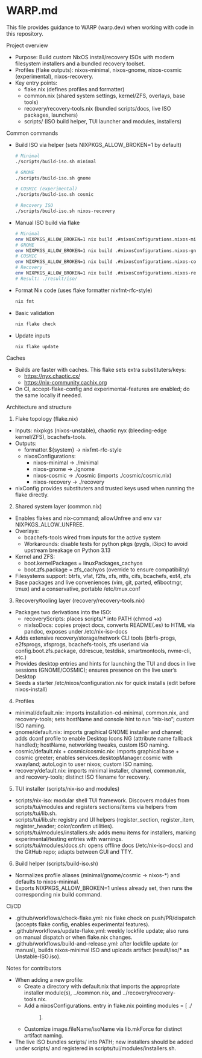 <!--
Author: Don Williams (aka ddubs)
Created: 2025-09-10
Project: https://github.com/dwilliam62/nix-iso
-->

# WARP.md

This file provides guidance to WARP (warp.dev) when working with code in this repository.

Project overview
- Purpose: Build custom NixOS install/recovery ISOs with modern filesystem installers and a bundled recovery toolset.
- Profiles (flake outputs): nixos-minimal, nixos-gnome, nixos-cosmic (experimental), nixos-recovery.
- Key entry points:
  - flake.nix (defines profiles and formatter)
  - common.nix (shared system settings, kernel/ZFS, overlays, base tools)
  - recovery/recovery-tools.nix (bundled scripts/docs, live ISO packages, launchers)
  - scripts/ (ISO build helper, TUI launcher and modules, installers)

Common commands
- Build ISO via helper (sets NIXPKGS_ALLOW_BROKEN=1 by default)
  ```bash path=null start=null
  # Minimal
  ./scripts/build-iso.sh minimal

  # GNOME
  ./scripts/build-iso.sh gnome

  # COSMIC (experimental)
  ./scripts/build-iso.sh cosmic

  # Recovery ISO
  ./scripts/build-iso.sh nixos-recovery
  ```
- Manual ISO build via flake
  ```bash path=null start=null
  # Minimal
  env NIXPKGS_ALLOW_BROKEN=1 nix build .#nixosConfigurations.nixos-minimal.config.system.build.isoImage --impure
  # GNOME
  env NIXPKGS_ALLOW_BROKEN=1 nix build .#nixosConfigurations.nixos-gnome.config.system.build.isoImage --impure
  # COSMIC
  env NIXPKGS_ALLOW_BROKEN=1 nix build .#nixosConfigurations.nixos-cosmic.config.system.build.isoImage --impure
  # Recovery
  env NIXPKGS_ALLOW_BROKEN=1 nix build .#nixosConfigurations.nixos-recovery.config.system.build.isoImage --impure
  # Result: ./result/iso/
  ```
- Format Nix code (uses flake formatter nixfmt-rfc-style)
  ```bash path=null start=null
  nix fmt
  ```
- Basic validation
  ```bash path=null start=null
  nix flake check
  ```
- Update inputs
  ```bash path=null start=null
  nix flake update
  ```

Caches
- Builds are faster with caches. This flake sets extra substituters/keys:
  - https://nyx.chaotic.cx/
  - https://nix-community.cachix.org
- On CI, accept-flake-config and experimental-features are enabled; do the same locally if needed.

Architecture and structure
1) Flake topology (flake.nix)
- Inputs: nixpkgs (nixos-unstable), chaotic nyx (bleeding-edge kernel/ZFS), bcachefs-tools.
- Outputs:
  - formatter.${system} → nixfmt-rfc-style
  - nixosConfigurations:
    - nixos-minimal → ./minimal
    - nixos-gnome → ./gnome
    - nixos-cosmic → ./cosmic (imports ./cosmic/cosmic.nix)
    - nixos-recovery → ./recovery
- nixConfig provides substituters and trusted keys used when running the flake directly.

2) Shared system layer (common.nix)
- Enables flakes and nix-command; allowUnfree and env var NIXPKGS_ALLOW_UNFREE.
- Overlays:
  - bcachefs-tools wired from inputs for the active system
  - Workarounds: disable tests for python pkgs (pygls, i3ipc) to avoid upstream breakage on Python 3.13
- Kernel and ZFS:
  - boot.kernelPackages = linuxPackages_cachyos
  - boot.zfs.package = zfs_cachyos (override to ensure compatibility)
- Filesystems support: btrfs, vfat, f2fs, xfs, ntfs, cifs, bcachefs, ext4, zfs
- Base packages and live conveniences (vim, git, parted, efibootmgr, tmux) and a conservative, portable /etc/tmux.conf

3) Recovery/tooling layer (recovery/recovery-tools.nix)
- Packages two derivations into the ISO:
  - recoveryScripts: places scripts/* into PATH (chmod +x)
  - nixIsoDocs: copies project docs, converts README(.es) to HTML via pandoc, exposes under /etc/nix-iso-docs
- Adds extensive recovery/storage/network CLI tools (btrfs-progs, e2fsprogs, xfsprogs, bcachefs-tools, zfs userland via config.boot.zfs.package, ddrescue, testdisk, smartmontools, nvme-cli, etc.)
- Provides desktop entries and hints for launching the TUI and docs in live sessions (GNOME/COSMIC); ensures presence on the live user’s Desktop
- Seeds a starter /etc/nixos/configuration.nix for quick installs (edit before nixos-install)

4) Profiles
- minimal/default.nix: imports installation-cd-minimal, common.nix, and recovery-tools; sets hostName and console hint to run “nix-iso”; custom ISO naming.
- gnome/default.nix: imports graphical GNOME installer and channel; adds dconf profile to enable Desktop Icons NG (attribute name fallback handled); hostName, networking tweaks, custom ISO naming.
- cosmic/default.nix + cosmic/cosmic.nix: imports graphical base + cosmic greeter; enables services.desktopManager.cosmic with xwayland; autoLogin to user nixos; custom ISO naming.
- recovery/default.nix: imports minimal installer, channel, common.nix, and recovery-tools; distinct ISO filename for recovery.

5) TUI installer (scripts/nix-iso and modules)
- scripts/nix-iso: modular shell TUI framework. Discovers modules from scripts/tui/modules and registers sections/items via helpers from scripts/tui/lib.sh.
- scripts/tui/lib.sh: registry and UI helpers (register_section, register_item, register_header; color/confirm utilities).
- scripts/tui/modules/installers.sh: adds menu items for installers, marking experimental/testing entries with warnings.
- scripts/tui/modules/docs.sh: opens offline docs (/etc/nix-iso-docs) and the GitHub repo; adapts between GUI and TTY.

6) Build helper (scripts/build-iso.sh)
- Normalizes profile aliases (minimal/gnome/cosmic → nixos-*) and defaults to nixos-minimal.
- Exports NIXPKGS_ALLOW_BROKEN=1 unless already set, then runs the corresponding nix build command.

CI/CD
- .github/workflows/check-flake.yml: nix flake check on push/PR/dispatch (accepts flake config, enables experimental features).
- .github/workflows/update-flake.yml: weekly lockfile update; also runs on manual dispatch or when flake.nix changes.
- .github/workflows/build-and-release.yml: after lockfile update (or manual), builds nixos-minimal ISO and uploads artifact (result/iso/* as Unstable-ISO.iso).

Notes for contributors
- When adding a new profile:
  - Create a directory with default.nix that imports the appropriate installer module(s), ../common.nix, and ../recovery/recovery-tools.nix.
  - Add a nixosConfigurations.<name> entry in flake.nix pointing modules = [ ./<dir> ].
  - Customize image.fileName/isoName via lib.mkForce for distinct artifact naming.
- The live ISO bundles scripts/ into PATH; new installers should be added under scripts/ and registered in scripts/tui/modules/installers.sh.

